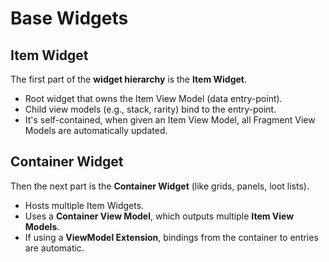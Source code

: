 # Base Widgets
<primary-label ref="inventory"/>

## Item Widget

The first part of the **widget hierarchy** is the **Item Widget**.

- Root widget that owns the Item View Model (data entry-point).
- Child view models (e.g., stack, rarity) bind to the entry-point.
- It's self-contained, when given an Item View Model, all Fragment View Models are automatically updated.

## Container Widget

Then the next part is the **Container Widget** (like grids, panels, loot lists).

- Hosts multiple Item Widgets.
- Uses a **Container View Model**, which outputs multiple **Item View Models**.
- If using a **ViewModel Extension**, bindings from the container to entries are automatic.
